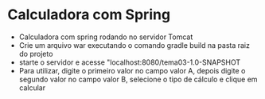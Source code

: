 # Calculadora com Spring
- Calculadora com spring rodando no servidor Tomcat
- Crie um arquivo war executando o comando gradle build na pasta raiz do projeto
- starte o servidor e acesse "localhost:8080/tema03-1.0-SNAPSHOT
- Para utilizar, digite o primeiro valor no campo valor A, depois digite o segundo valor no campo valor B, selecione o tipo de cálculo e clique em calcular
